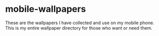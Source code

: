 # mobile-wallpapers
These are the wallpapers I have collected and use on my mobile phone. This is my entire wallpaper directory for those who want or need them.

